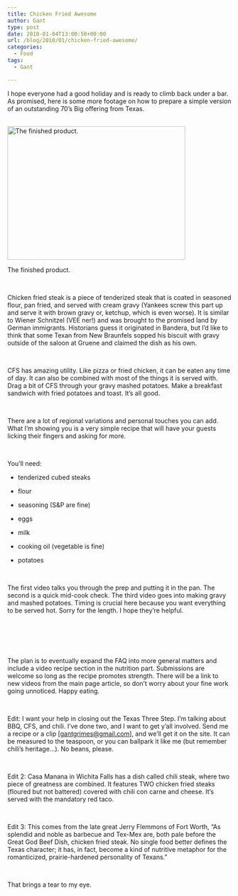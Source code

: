 ```yaml
---
title: Chicken Fried Awesome
author: Gant
type: post
date: 2010-01-04T13:00:50+00:00
url: /blog/2010/01/chicken-fried-awesome/
categories:
  - Food
tags:
  - Gant

---
```

I hope everyone had a good holiday and is ready to climb back under a bar. As promised, here is some more footage on how to prepare a simple version of an outstanding 70&rsquo;s Big offering from Texas.
  
  
</br>
  


<div id="attachment_1032" style="width: 410px" class="wp-caption aligncenter">
  <img aria-describedby="caption-attachment-1032" data-attachment-id="1032" data-permalink="/blog/2010/01/chicken-fried-awesome/img_2592/" data-orig-file="/2010/01/IMG_2592.JPG" data-orig-size="1600,1200" data-comments-opened="1" data-image-meta="{&quot;aperture&quot;:&quot;2.8&quot;,&quot;credit&quot;:&quot;&quot;,&quot;camera&quot;:&quot;iPhone 3G&quot;,&quot;caption&quot;:&quot;&quot;,&quot;created_timestamp&quot;:&quot;1262133062&quot;,&quot;copyright&quot;:&quot;&quot;,&quot;focal_length&quot;:&quot;0&quot;,&quot;iso&quot;:&quot;0&quot;,&quot;shutter_speed&quot;:&quot;0&quot;,&quot;title&quot;:&quot;&quot;}" data-image-title="The finished product." data-image-description="" data-medium-file="/2010/01/IMG_2592-400x300.jpg" data-large-file="/2010/01/IMG_2592-1024x768.jpg" src="/2010/01/IMG_2592-400x300.jpg" alt="The finished product." width="400" height="300" class="size-medium wp-image-1032" srcset="/2010/01/IMG_2592-400x300.jpg 400w, /2010/01/IMG_2592-1024x768.jpg 1024w, /2010/01/IMG_2592.JPG 1600w" sizes="(max-width: 400px) 100vw, 400px" />
  
  <p id="caption-attachment-1032" class="wp-caption-text">
    The finished product.
  </p>
</div>


  
  
</br>
  
Chicken fried steak is a piece of tenderized steak that is coated in seasoned flour, pan fried, and served with cream gravy (Yankees screw this part up and serve it with brown gravy or, ketchup, which is even worse). It is similar to Wiener Schnitzel (VEE ner!) and was brought to the promised land by German immigrants. Historians guess it originated in Bandera, but I&rsquo;d like to think that some Texan from New Braunfels sopped his biscuit with gravy outside of the saloon at Gruene and claimed the dish as his own.
  
  
</br>
  
CFS has amazing utility. Like pizza or fried chicken, it can be eaten any time of day. It can also be combined with most of the things it is served with. Drag a bit of CFS through your gravy mashed potatoes. Make a breakfast sandwich with fried potatoes and toast. It&rsquo;s all good.
  
  
</br>
  
There are a lot of regional variations and personal touches you can add. What I&rsquo;m showing you is a very simple recipe that will have your guests licking their fingers and asking for more.
  
  
</br>
  
You&rsquo;ll need:
  
* tenderized cubed steaks
  
* flour
  
* seasoning (S&P are fine)
  
* eggs
  
* milk
  
* cooking oil (vegetable is fine)
  
* potatoes
  
  
</br>
  
The first video talks you through the prep and putting it in the pan. The second is a quick mid-cook check. The third video goes into making gravy and mashed potatoes. Timing is crucial here because you want everything to be served hot. Sorry for the length. I hope they&rsquo;re helpful.
  
  
</br>

</br>

</br>

</br>
  
The plan is to eventually expand the FAQ into more general matters and include a video recipe section in the nutrition part. Submissions are welcome so long as the recipe promotes strength. There will be a link to new videos from the main page article, so don&rsquo;t worry about your fine work going unnoticed. Happy eating.
  
  
</br>
  
Edit: I want your help in closing out the Texas Three Step. I&rsquo;m talking about BBQ, CFS, and chili. I&rsquo;ve done two, and I want to get y&rsquo;all involved. Send me a recipe or a clip [gantgrimes@gmail.com], and we&rsquo;ll get it on the site. It can be measured to the teaspoon, or you can ballpark it like me (but remember chili&rsquo;s heritage&#8230;). No beans, please.
  
  
</br>
  
Edit 2: Casa Manana in Wichita Falls has a dish called chili steak, where two piece of greatness are combined. It features TWO chicken fried steaks (floured but not battered) covered with chili con carne and cheese. It&rsquo;s served with the mandatory red taco.
  
  
</br>
  
Edit 3: This comes from the late great Jerry Flemmons of Fort Worth, &#8220;As splendid and noble as barbecue and Tex-Mex are, both pale before the Great God Beef Dish, chicken fried steak. No single food better defines the Texas character; it has, in fact, become a kind of nutritive metaphor for the romanticized, prairie-hardened personality of Texans.&#8221;
  
  
</br>
  
That brings a tear to my eye.
  
  
</br>